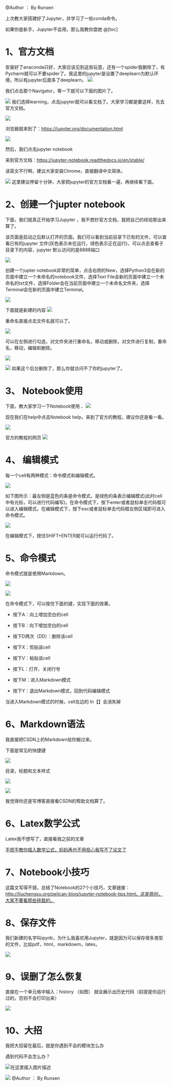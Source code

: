 ﻿

@Author ： By Runsen

上次教大家搭建好了Jupyter，并学习了一些conda命令。

如果你是新手，Jupyter不会用，那么我教你盘她
@[toc]



# 1、官方文档

安装好了anaconda只好，大家应该见到这些玩意，还有一个spider我删除了，有Pycharm就可以不要spider了。我这里的jupyter是设置了deeplearn为默认环境，所以有jupyter后面多了deeplearn。
![](https://img-blog.csdnimg.cn/20200510230541144.png)

我们点击那个Navigator，等一下就可以下面的图片了。


![](https://img-blog.csdnimg.cn/20200510230905927.png)
我们选择learning，点击jupyter就可以看文档了。大家学习都是要这样，先去官方文档。

![](https://img-blog.csdnimg.cn/2020051023101055.png)

浏览器就来到了：https://jupyter.org/documentation.html



![](https://img-blog.csdnimg.cn/20200510231149252.png)

然后，我们点击jupyter notebook


来到官方文档：https://jupyter-notebook.readthedocs.io/en/stable/

读英文不行啊，建议大家安装Chrome，直接翻译中文简体。

![](https://img-blog.csdnimg.cn/20200510231403855.png)
这里建议停留十分钟，大家把jupyter的官方文档看一遍，再继续看下面。

# 2、创建一个jupter notebook
下面，我们就真正开始学习Jupyter ，我不想抄官方文档，就把自己的经验那出来算了。



该页面是启动之后默认打开的页面。我们可以看到当前目录下已有的文件，可以查看已有的jupyter 文件(灰色表示未在运行，绿色表示正在运行)，可以点击查看子目录下的内容，jupyter 默认访问的是8888端口

![](https://img-blog.csdnimg.cn/2020051023215453.png)



创建一个jupter notebook非常的简单，点击右侧的New，选择Python3会在新的页面中建立一个未命名的notebook文件，选择Text File会新的页面中建立一个未命名的txt文件，选择Folder会在当前页面中建立一个未命名文件夹，选择Terminal会在新的页面中建立Terminal。

![](https://img-blog.csdnimg.cn/20200510232402410.png)



下面就是新建的内容
![](https://img-blog.csdnimg.cn/20200510232421600.png)




重命名直接点击文件名就可以了。

![](https://img-blog.csdnimg.cn/20200510232528566.png)

可以在左侧进行勾选，对文件夹进行重命名，移动或删除，对文件进行复制，重命名，移动，编辑和删除。



![](https://img-blog.csdnimg.cn/20200510232642912.png)


![](https://img-blog.csdnimg.cn/20200510232757852.png)
如果这个后台删除了，那么你就访问不了你的jupyter了。



# 3、 Notebook使用



下面，教大家学习一下Notebook使用
、![](https://img-blog.csdnimg.cn/20200510233001843.png)


现在我们在help中点击Notebook help，来到了官方的教程，建议你还是看一看。

![](https://img-blog.csdnimg.cn/20200510233259224.png)

官方的教程的网页
![](https://img-blog.csdnimg.cn/20200510233449759.png)
# 4、 编辑模式



每一个cell有两种模式：命令模式和编辑模式。



![](https://img-blog.csdnimg.cn/20200510234214589.png)


如下图所示：最左侧是蓝色的条是命令模式，是绿色的条表示编辑模式(此时cell中有光标，可以进行代码编写)。在命令模式下，按下enter或者鼠标单击代码框可以进入编辑模式。在编辑模式下，按下esc或者鼠标单击代码框左侧区域即可进入命令模式。



![](https://img-blog.csdnimg.cn/20200510234332838.png)


在编辑模式下，按住SHIFT+ENTER就可以运行代码了。





# 5、命令模式


命令模式就是使用Markdown。

![](https://img-blog.csdnimg.cn/20200510234800502.png)

![](https://img-blog.csdnimg.cn/20200510235339934.png)

在命令模式下，可以按住下面的键，实现下面的效果。


- 按下A：向上增加空白的cell

- 按下B：向下增加空白的cell

- 按下D两次（DD）：删除该cell

- 按下X：剪贴该cell

- 按下V：粘贴该cell

- 按下L：打开、关闭行号


- 按下M：进入Markdown模式

-  按下Y：退出Markdown模式，回到代码编辑模式



当进入Markdown模式的时候，cell左边的 In【】会消失掉



# 6、Markdown语法


我直接把CSDN上的Markdown给你搬过来。

下面是常见的快捷键

![](https://img-blog.csdnimg.cn/20200510235521475.png)



目录，标题和文本样式

![](https://img-blog.csdnimg.cn/20200510235912274.png)


![](https://img-blog.csdnimg.cn/20200511000002261.png)

我觉得你还是写博客直接看CSDN的帮助文档算了。

#  6、Latex数学公式

Latex我不想写了，直接看我之前的文章

[手把手教你插入数学公式，妈妈再也不用担心我写不了论文了](https://maoli.blog.csdn.net/article/details/105377233)





# 7、Notebook小技巧

这篇文写得不错，总结了Notebook的27个小技巧，文章链接：http://liuchengxu.org/pelican-blog/jupyter-notebook-tips.html。这是原创，大家不要看那些转载的。



# 8、保存文件






我们新建的名字叫ipynb，为什么我喜欢用Jupyter，就是因为可以保存很多类型的文件，比如pdf，html，markdowm，latex。











![](https://img-blog.csdnimg.cn/20200510233632667.png)


# 9、误删了怎么恢复


 直接在一个单元格中输入：history （如图）
就会展示出历史代码（前提是你运行过的，否则不会打印出来）

![](https://img-blog.csdnimg.cn/20200511000624937.png)
# 10、大招
我把大招留在最后，就是你遇到不会的模块怎么办


遇到代码不会怎么办？






![在这里插入图片描述](https://img-blog.csdnimg.cn/20200511001045804.png)



![](https://img-blog.csdnimg.cn/20200511001207980.png)
@Author ： By Runsen

